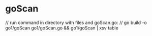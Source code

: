 # goScan


// run command in directory with files and goScan.go:
// go build -o go1/goScan go1/goScan.go && go1/goScan | xsv table
